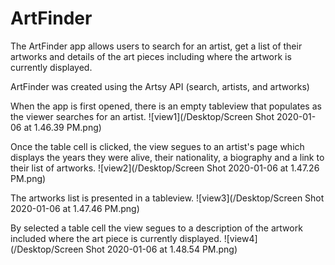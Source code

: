 # ArtFinder

The ArtFinder app allows users to search for an artist, get a list of their artworks
and details of the art pieces including where the artwork is currently displayed.

ArtFinder was created using the Artsy API (search, artists, and artworks)

When the app is first opened, there is an empty tableview that populates as the viewer searches for an artist.
![view1](/Desktop/Screen Shot 2020-01-06 at 1.46.39 PM.png)

Once the table cell is clicked, the view segues to an artist's page which displays the years they were alive, their nationality, a biography and a link to their list of artworks.
![view2](/Desktop/Screen Shot 2020-01-06 at 1.47.26 PM.png)

The artworks list is presented in a tableview.
![view3](/Desktop/Screen Shot 2020-01-06 at 1.47.46 PM.png)

By selected a table cell the view segues to a description of the artwork included where the art piece is currently displayed.
![view4](/Desktop/Screen Shot 2020-01-06 at 1.48.54 PM.png)
